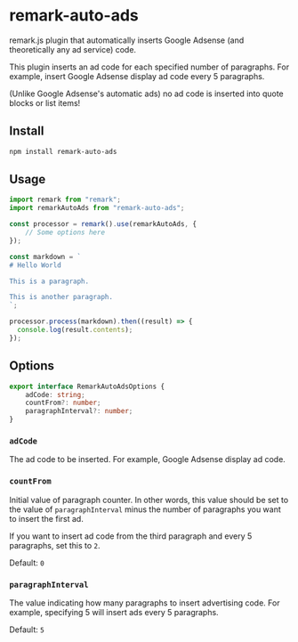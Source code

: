 # remark-auto-ads

remark.js plugin that automatically inserts Google Adsense (and theoretically any ad service) code.

This plugin inserts an ad code for each specified number of paragraphs. For example, insert Google Adsense display ad code every 5 paragraphs.

(Unlike Google Adsense's automatic ads) no ad code is inserted into quote blocks or list items!

## Install

```bash
npm install remark-auto-ads
```

## Usage

```javascript
import remark from "remark";
import remarkAutoAds from "remark-auto-ads";

const processor = remark().use(remarkAutoAds, {
    // Some options here
});

const markdown = `
# Hello World

This is a paragraph.

This is another paragraph.
`;

processor.process(markdown).then((result) => {
  console.log(result.contents);
});
```

## Options

```typescript
export interface RemarkAutoAdsOptions {
    adCode: string;
    countFrom?: number;
    paragraphInterval?: number;
}
```

### ``adCode``

The ad code to be inserted. For example, Google Adsense display ad code.

### ``countFrom``

Initial value of paragraph counter. In other words, this value should be set to the value of ``paragraphInterval`` minus the number of paragraphs you want to insert the first ad.

If you want to insert ad code from the third paragraph and every 5 paragraphs, set this to ``2``.

Default: ``0``

### ``paragraphInterval``

The value indicating how many paragraphs to insert advertising code. For example, specifying 5 will insert ads every 5 paragraphs.

Default: ``5``
